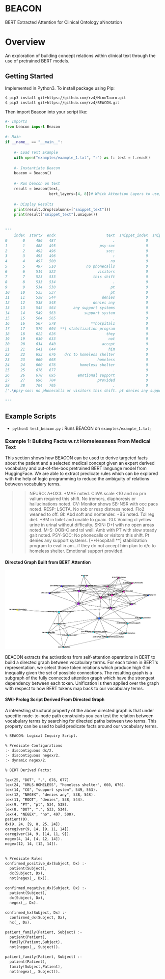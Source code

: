 # BEACON
BERT Extracted Attention for Clinical Ontology aNnotation

# Overview
An exploration of building concept relations within clinical text
through the use of pretrained BERT models.

## Getting Started

Implemented in Python3. To install package using Pip:

```
$ pip3 install git+https://github.com/rz4/MinoTauro.git
$ pip3 install git+https://github.com/rz4/BEACON.git
```

Then import Beacon into your script like:

```python
#- Imports
from beacon import Beacon

#- Main
if __name__ == "__main__":

    #- Load Text Example
    with open("examples/example_1.txt", "r") as f: text = f.read()

    #- Instantiate Beacon
    beacon = Beacon()

    #- Run beacon on text
    result = beacon(text,
                    bert_layers=[4, 8])# Which Attention Layers to use;

    #- Display Results
    print(result.drop(columns=["snippet_text"]))
    print(result["snippet_text"].unique())


"""
    index  startx  endx                       text  snippet_index  snippet_startx  snippet_endx            lex rels_layers rels_threshold                            rels_index                                       rels_lex rels_tokens
0       0     486   487                          .              0             486           705            DOT         4|8           0.45                            1|3|7|8|28                           APPOS|DOT|PUNCT|ROOT          57
1       1     488   495                    psy-soc              0             486           705           ROOT         4|8           0.45                                   0|3                                      DOT|PUNCT          57
2       2     492   496                       soc:              0             486           705         HEADER
3       3     495   496                          :              0             486           705          PUNCT         4|8           0.45          0|1|4|5|6|7|8|11|12|15|17|28                APPOS|CONJ|DOT|NEGEX|NSUBJ|ROOT          57
4       4     497   500                         no              0             486           705          NEGEX         4|8           0.45          0|1|3|5|6|7|8|11|12|13|15|28           APPOS|CONJ|DOBJ|DOT|NEGEX|PUNCT|ROOT          57
5       5     497   510              no phonecalls              0             486           705           ROOT         4|8           0.45                             3|4|6|7|8                     APPOS|CONJ|DOT|NEGEX|PUNCT          57
6       6     514   522                   visitors              0             486           705           CONJ         4|8           0.45                             3|4|5|7|8                     APPOS|DOT|NEGEX|PUNCT|ROOT          57
7       7     523   533                 this shift              0             486           705          APPOS         4|8           0.45                  0|3|4|5|6|8|11|12|28                      CONJ|DOT|NEGEX|PUNCT|ROOT          57
8       8     533   534                          .              0             486           705            DOT         4|8           0.45  0|1|3|4|5|6|7|9|10|11|12|13|15|25|28  APPOS|CONJ|DOBJ|DOT|NEGEX|NSUBJ|PT|PUNCT|ROOT          57
9       9     534   538                         pt              0             486           705             PT         4|8           0.45                            8|10|11|12                           DOT|NEGEX|NSUBJ|ROOT          57
10     10     535   537                         pt              0             486           705          NSUBJ         4|8           0.45                             8|9|11|12                              DOT|NEGEX|PT|ROOT          57
11     11     538   544                     denies              0             486           705           ROOT         4|8           0.45                3|7|8|9|10|12|13|14|15         APPOS|CG|DOBJ|DOT|NEGEX|NSUBJ|PT|PUNCT          57
12     12     538   548                 denies any              0             486           705          NEGEX         4|8           0.45            3|4|5|7|8|9|10|11|13|14|15    APPOS|CG|DOBJ|DOT|NEGEX|NSUBJ|PT|PUNCT|ROOT          57
13     13     545   564        any support systems              0             486           705           DOBJ         4|8           0.45                           11|12|14|15                              CG|DOT|NEGEX|ROOT          57
14     14     549   563             support system              0             486           705             CG         4|8           0.45                           11|12|13|15                            DOBJ|DOT|NEGEX|ROOT          57
15     15     564   565                          .              0             486           705            DOT         4|8           0.45                8|11|12|13|14|17|25|28                   CG|DOBJ|DOT|NEGEX|NSUBJ|ROOT          57
16     16     567   578                **hospital1              0             486           705           ROOT         4|8           0.45                                    17                                          NSUBJ          57
17     17     579   604  **] stabilization program              0             486           705          NSUBJ         4|8           0.45                                 15|16                                       DOT|ROOT          57
18     18     622   626                       they              0             486           705          NSUBJ         4|8           0.45                        17|19|20|21|25                          ADVCL|DOT|NEGEX|NSUBJ          57
19     19     630   633                        not              0             486           705          NEGEX         4|8           0.45                  15|17|18|20|21|22|25                           ADVCL|DOT|NSUBJ|POBJ          57
20     20     634   640                     accept              0             486           705          ADVCL         4|8           0.45                     17|18|19|21|22|25                           DOT|NEGEX|NSUBJ|POBJ          57
21     21     641   644                        him              0             486           705          NSUBJ         4|8           0.45                                 18|20                                    ADVCL|NSUBJ          57
22     22     653   676    d/c to homeless shelter              0             486           705           POBJ         4|8           0.45                              23|24|25                         AMOD|DOT|UMLS-HOMELESS          57
23     23     660   668                   homeless              0             486           705           AMOD         4|8           0.45                           22|24|25|26                   DOT|NSUBJ|POBJ|UMLS-HOMELESS          57
24     24     660   676           homeless shelter              0             486           705  UMLS-HOMELESS         4|8           0.45                        21|22|23|25|26                            AMOD|DOT|NSUBJ|POBJ          57
25     25     676   677                          .              0             486           705            DOT         4|8           0.45              0|8|15|22|23|24|26|27|28         AMOD|DOT|NSUBJ|POBJ|ROOT|UMLS-HOMELESS          57
26     26     678   695          emotional support              0             486           705          NSUBJ         4|8           0.45                              25|27|28                                       DOT|ROOT          57
27     27     696   704                   provided              0             486           705           ROOT         4|8           0.45                              25|26|28                                      DOT|NSUBJ          57
28     28     704   705                          .              0             486           705            DOT         4|8           0.45              0|1|3|7|8|15|17|25|26|27                     APPOS|DOT|NSUBJ|PUNCT|ROOT          57
['.\npsy-soc: no phonecalls or visitors this shift. pt denies any support systems. [**hospital1 **] stabilization program to eval in am if they do not accept him plan to d/c to homeless shelter. emotional support provided.']

"""
```
## Example Scripts

- `python3 test_beacon.py` : Runs BEACON on `examples/example_1.txt`;

### Example 1: Building Facts w.r.t Homelessness From Medical Text

This section shows how BEACON can be used to derive targeted facts about the patient and a selected medical concept
given an expert derived vocabulary and out-of-the-box pretrained BERT language model from HuggingFace.
We are able to extract predicate rules which can be explored with the help of logic programming to
reduce the ambiguity of relations between vocabulary terms.

>> NEURO: A+OX3. +MAE noted. CIWA scale <10 and no prn valium required this shift. No tremors, diaphoresis or hallucinations noted.
CV: Monitor shows SB-NSR with occ pacs noted.
RESP: LSCTA. No sob or resp distress noted. Fio2 weaned to off.
GI: Abd soft and nontender. +BS noted. Tol reg diet. +BM in toilet and unable to guaic.
GU: Voiding cl yellow urine in urinal without difficulty.
SKIN: D+I with no open areas noted.
M-S:  OOB-C and tol well. Amb with PT with slow steady gait noted.
PSY-SOC: No phonecalls or visitors this shift. Pt denies any support systems. [**Hospital1 **] stabilization program to eval in am...if they do not accept him plan to d/c to homeless shelter. Emotional support provided.


#### Directed Graph Built from BERT Attention
![graph](artifacts/example1_relations.png)

BEACON extracts the activations from self-attention operations in BERT to build a
directed graph between vocabulary terms. For each token in BERT's representation,
we select those token relations which produce high Gini inequality given the set
of possible connections. The resulting graph is a subgraph of the fully connected attention graph
which have the strongest dependency between each token. Unification is then applied
over the graph with respect to how BERT tokens map back to our vocabulary terms.


#### SWI-Prolog Script Derived From Directed Graph

A interesting structural property of the above directed graph is that under
specific node-to-node path constraints you can test the relation between
vocabulary terms by searching for directed paths between two terms.
This property can be used to build predicate facts around our vocabulary terms.


```swi-prolog
% BEACON: Logical Inquiry Script.

% Predicate Configurations
:- discontiguous dx/2.
:- discontiguous negex/2.
:- dynamic negex/2.

% BERT Derived Facts:

lex(25, "DOT", ".", 676, 677).
lex(24, "UMLS-HOMELESS", "homeless shelter", 660, 676).
lex(14, "CG", "support system", 549, 563).
lex(12, "NEGEX", "denies any", 538, 548).
lex(11, "ROOT", "denies", 538, 544).
lex(9, "PT", "pt", 534, 538).
lex(8, "DOT", ".", 533, 534).
lex(4, "NEGEX", "no", 497, 500).
patient(9).
dx(9, 24, [9, 8, 25, 24]).
caregiver(9, 14, [9, 11, 14]).
caregiver(14, 9, [14, 11, 9]).
negex(4, 14, [4, 12, 14]).
negex(12, 14, [12, 14]).


% Predicate Rules
confirmed_positive_dx(Subject, Dx) :-
  patient(Subject),
  dx(Subject, Dx),
  not(negex(_, Dx)).

confirmed_negative_dx(Subject, Dx) :-
  patient(Subject),
  dx(Subject, Dx),
  negex(_, Dx).

confirmed_hx(Subject, Dx) :-
  confirmed_dx(Subject, Dx),
  hx(_, Dx).

patient_family(Patient, Subject) :-
  patient(Patient),
  family(Patient,Subject),
  not(negex(_, Subject)).

patient_family(Patient, Subject) :-
  patient(Patient),
  family(Subject,Patient),
  not(negex(_, Subject)).
```
